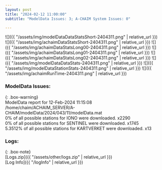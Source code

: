 ```yaml
---
layout: post
title: "2024-02-12 11:00:00"
subtitle: "ModelData Issues: 3; A-CHAIM System Issues: 0"

---
```


![]({{ "/assets/img/modelDataDataStatsShort-2404311.png" | relative_url }})
![]({{ "/assets/img/achaimDataStatsShort-2404311.png" | relative_url }})
![]({{ "/assets/img/achaimDataStatsLong00-2404311.png" | relative_url }})
![]({{ "/assets/img/achaimDataStatsLong01-2404311.png" | relative_url }})
![]({{ "/assets/img/achaimDataStatsLong02-2404311.png" | relative_url }})
![]({{ "/assets/img/modelDataDataStats-2404311.png" | relative_url }})
![]({{ "/assets/img/modelDataStationStats-2404311.png" | relative_url }})
![]({{ "/assets/img/achaimRunTime-2404311.png" | relative_url }})


### ModelData Issues:  
  
{: .box-warning}  
 ModelData report for 12-Feb-2024 11:15:08   
 /home/chaim/ACHAIM_SERVER/A-CHAIM/modelData/2024/043/11/modelData.mat   
 0% of all possible stations for IONO were downloaded. x2290   
 0% of all possible stations for SENTINEL were downloaded. x1745   
 5.3512% of all possible stations for KARTVERKET were downloaded. x13   
  


### Logs:  
  
{: .box-note}  
[Logs.zip]({{ "/assets/other/logs.zip" | relative_url }})  
[Log Info]({{ "/logInfo" | relative_url }})  
